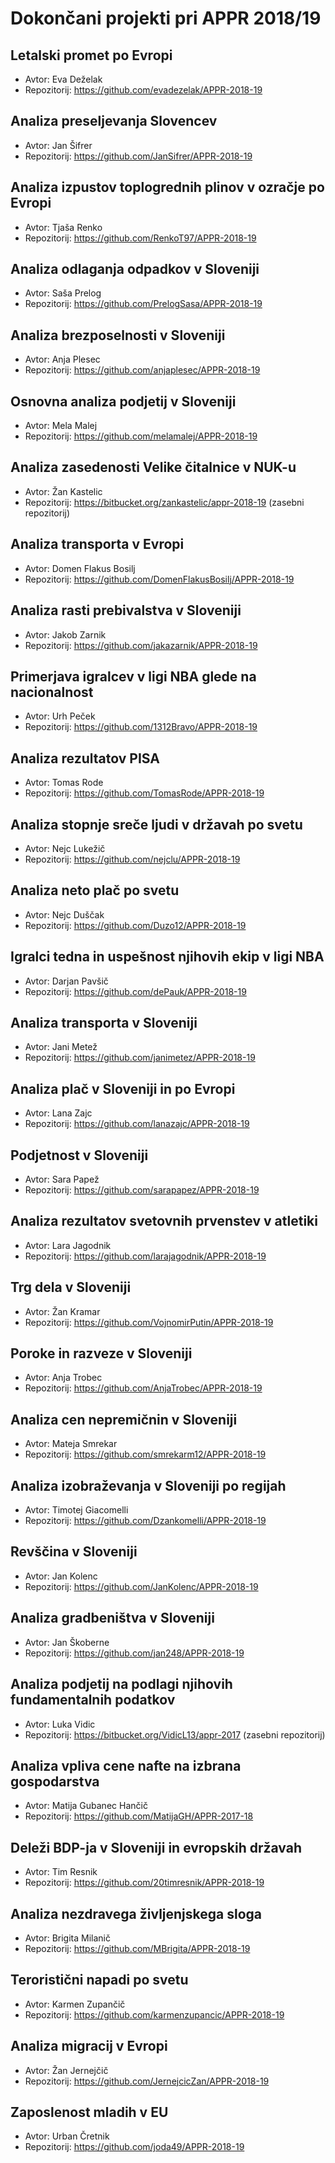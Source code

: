 # Dokončani projekti pri APPR 2018/19

## Letalski promet po Evropi
* Avtor: Eva Deželak
* Repozitorij: https://github.com/evadezelak/APPR-2018-19

## Analiza preseljevanja Slovencev
* Avtor: Jan Šifrer
* Repozitorij: https://github.com/JanSifrer/APPR-2018-19

## Analiza izpustov toplogrednih plinov v ozračje po Evropi
* Avtor: Tjaša Renko
* Repozitorij: https://github.com/RenkoT97/APPR-2018-19

## Analiza odlaganja odpadkov v Sloveniji
* Avtor: Saša Prelog
* Repozitorij: https://github.com/PrelogSasa/APPR-2018-19

## Analiza brezposelnosti v Sloveniji
* Avtor: Anja Plesec
* Repozitorij: https://github.com/anjaplesec/APPR-2018-19

## Osnovna analiza podjetij v Sloveniji
* Avtor: Mela Malej
* Repozitorij: https://github.com/melamalej/APPR-2018-19

## Analiza zasedenosti Velike čitalnice v NUK-u
* Avtor: Žan Kastelic
* Repozitorij: https://bitbucket.org/zankastelic/appr-2018-19 (zasebni repozitorij)

## Analiza transporta v Evropi
* Avtor: Domen Flakus Bosilj
* Repozitorij: https://github.com/DomenFlakusBosilj/APPR-2018-19

## Analiza rasti prebivalstva v Sloveniji
* Avtor: Jakob Zarnik
* Repozitorij: https://github.com/jakazarnik/APPR-2018-19

## Primerjava igralcev v ligi NBA glede na nacionalnost
* Avtor: Urh Peček
* Repozitorij: https://github.com/1312Bravo/APPR-2018-19

## Analiza rezultatov PISA
* Avtor: Tomas Rode
* Repozitorij: https://github.com/TomasRode/APPR-2018-19

## Analiza stopnje sreče ljudi v državah po svetu
* Avtor: Nejc Lukežič
* Repozitorij: https://github.com/nejclu/APPR-2018-19

## Analiza neto plač po svetu
* Avtor: Nejc Duščak
* Repozitorij: https://github.com/Duzo12/APPR-2018-19

## Igralci tedna in uspešnost njihovih ekip v ligi NBA
* Avtor: Darjan Pavšič
* Repozitorij: https://github.com/dePauk/APPR-2018-19

## Analiza transporta v Sloveniji
* Avtor: Jani Metež
* Repozitorij: https://github.com/janimetez/APPR-2018-19

## Analiza plač v Sloveniji in po Evropi
* Avtor: Lana Zajc
* Repozitorij: https://github.com/lanazajc/APPR-2018-19

## Podjetnost v Sloveniji
* Avtor: Sara Papež
* Repozitorij: https://github.com/sarapapez/APPR-2018-19

## Analiza rezultatov svetovnih prvenstev v atletiki
* Avtor: Lara Jagodnik
* Repozitorij: https://github.com/larajagodnik/APPR-2018-19

## Trg dela v Sloveniji
* Avtor: Žan Kramar
* Repozitorij: https://github.com/VojnomirPutin/APPR-2018-19

## Poroke in razveze v Sloveniji
* Avtor: Anja Trobec
* Repozitorij: https://github.com/AnjaTrobec/APPR-2018-19

## Analiza cen nepremičnin v Sloveniji
* Avtor: Mateja Smrekar
* Repozitorij: https://github.com/smrekarm12/APPR-2018-19

## Analiza izobraževanja v Sloveniji po regijah
* Avtor: Timotej Giacomelli
* Repozitorij: https://github.com/Dzankomelli/APPR-2018-19

## Revščina v Sloveniji
* Avtor: Jan Kolenc
* Repozitorij: https://github.com/JanKolenc/APPR-2018-19

## Analiza gradbeništva v Sloveniji
* Avtor: Jan Škoberne
* Repozitorij: https://github.com/jan248/APPR-2018-19

## Analiza podjetij na podlagi njihovih fundamentalnih podatkov
* Avtor: Luka Vidic
* Repozitorij: https://bitbucket.org/VidicL13/appr-2017 (zasebni repozitorij)

## Analiza vpliva cene nafte na izbrana gospodarstva
* Avtor: Matija Gubanec Hančič
* Repozitorij: https://github.com/MatijaGH/APPR-2017-18

## Deleži BDP-ja v Sloveniji in evropskih državah
* Avtor: Tim Resnik
* Repozitorij: https://github.com/20timresnik/APPR-2018-19

## Analiza nezdravega življenjskega sloga
* Avtor: Brigita Milanič
* Repozitorij: https://github.com/MBrigita/APPR-2018-19

## Teroristični napadi po svetu
* Avtor: Karmen Zupančič
* Repozitorij: https://github.com/karmenzupancic/APPR-2018-19

## Analiza migracij v Evropi
* Avtor: Žan Jernejčič
* Repozitorij: https://github.com/JernejcicZan/APPR-2018-19

## Zaposlenost mladih v EU
* Avtor: Urban Čretnik
* Repozitorij: https://github.com/joda49/APPR-2018-19
